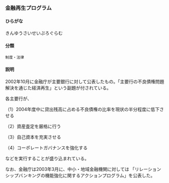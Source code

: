 <div style="display:none;">

## [あ行](securities-terms?id=あ行)
## [か行](securities-terms?id=か行)

</div>

### 金融再生プログラム

#### ひらがな

きんゆうさいせいぷろぐらむ

#### 分類

`制度・法律`

#### 説明

2002年10月に金融庁が主要銀行に対して公表したもの。「主要行の不良債権問題解決を通じた経済再生」という副題が付されている。
各主要行が、
（1）2004年度中に貸出残高に占める不良債権の比率を現状の半分程度に低下させる 
（2）資産査定を厳格に行う 
（3）自己資本を充実させる 
（4）コーポレートガバナンスを強化する 
などを実行することが盛り込まれている。
なお、金融庁は2003年3月に、中小・地域金融機関に対しては 「リレーションシップバンキングの機能強化に関するアクションプログラム」を公表した。


<div style="display:none;">

## [さ行](securities-terms?id=さ行)
## [た行](securities-terms?id=た行)
## [な行](securities-terms?id=な行)
## [は行](securities-terms?id=は行)
## [ま行](securities-terms?id=ま行)
## [や行](securities-terms?id=や行)
## [ら行](securities-terms?id=ら行)
## [わ行](securities-terms?id=わ行)
## [英数字・記号](securities-terms?id=英数字・記号)

</div>

